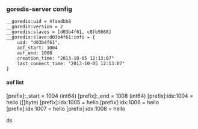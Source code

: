 ### goredis-server config


```
__goredis:uid = 4faedbb8
__goredis:version = 2
__goredis:slaves = [d03b4f61, c8fb5668]
__goredis:slave:d03b4f61:info = {
	uid: "d03b4f61",
	aof_start: 1004
	aof_end: 1008
	creation_time: "2013-10-05 12:13:07"
	last_connect_time: "2013-10-05 12:13:07"
}

```

#### aof list

\[prefix]:_start = 1004 (int64)
\[prefix]:_end = 1008 (int64)
\[prefix]:idx:1004 = hello ([]byte)
\[prefix]:idx:1005 = hello
\[prefix]:idx:1006 = hello
\[prefix]:idx:1007 = hello
\[prefix]:idx:1008 = hello

ds 
